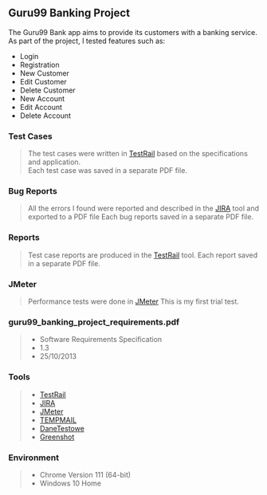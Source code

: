 ## Guru99 Banking Project
The Guru99 Bank app aims to provide its customers with a banking service.<br> 
As part of the project, I tested features such as:
- Login
- Registration
- New Customer
- Edit Customer
- Delete Customer
- New Account
- Edit Account
- Delete Account

### Test Cases
> The test cases were written in [TestRail](https://www.gurock.com/testrail/) based on the specifications and application.  <br>
> Each test case was saved in a separate PDF file.

### Bug Reports
> All the errors I found were reported and described in the [JIRA](https://www.atlassian.com/pl/software/jira/) tool and exported to a PDF file
> Each bug reports saved in a separate PDF file.

### Reports
> Test case reports are produced in the [TestRail](https://www.gurock.com/testrail/) tool.
> Each report saved in a separate PDF file.

### JMeter
> Performance tests were done in  [JMeter](https://jmeter.apache.org/)
> This is my first trial test.

### guru99_banking_project_requirements.pdf
> - Software Requirements Specification <br>
> - 1.3 <br>
> - 25/10/2013

### Tools
> - [TestRail](https://www.gurock.com/testrail/)<br>
> - [JIRA](https://www.atlassian.com/pl/software/jira/)<br>
> - [JMeter](https://jmeter.apache.org/)<br>
> - [TEMPMAIL](https://temp-mail.org/pl/)<br> 
> - [DaneTestowe](https://danetestowe.pl/)<br> 
> - [Greenshot](https://getgreenshot.org/)

### Environment
> - Chrome Version 111 (64-bit)<br>
> - Windows 10 Home